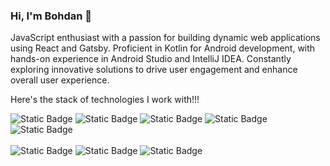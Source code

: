 ### Hi, I'm Bohdan 👋

JavaScript enthusiast with a passion for building dynamic web applications using React and Gatsby. Proficient in Kotlin for Android development, with hands-on experience in Android Studio and IntelliJ IDEA. Constantly exploring innovative solutions to drive user engagement and enhance overall user experience.

Here's the stack of technologies I work with!!!

![Static Badge](https://img.shields.io/badge/React-blue?style=social&logo=react&logoColor=blue)
![Static Badge](https://img.shields.io/badge/Kotlin-blue?style=social&logo=kotlin&logoColor=violet)
![Static Badge](https://img.shields.io/badge/JavaScript-yellow?style=social&logo=javaScript&logoColor=yellow)
![Static Badge](https://img.shields.io/badge/Gatsby-violet?style=social&logo=gatsby)
![Static Badge](https://img.shields.io/badge/NodeJs-green?link=https%3A%2F%2Fnodejs.org%2Fen)
<br></br>
![Static Badge](https://img.shields.io/badge/github-green?style=social&logo=github&link=https%3A%2F%2Fnodejs.org%2Fen)
![Static Badge](https://img.shields.io/badge/githlab-green?style=social&logo=gitlab&link=https%3A%2F%2Fnodejs.org%2Fen)
![Static Badge](https://img.shields.io/badge/gitea-green?style=social&logo=gitea)








